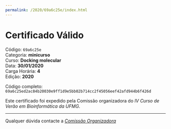 ```yaml
---
permalink: /2020/69a6c25e/index.html
---
```


# Certificado Válido

Código: `69a6c25e`<br>
Categoria: **minicurso**<br>
Curso: **Docking molecular**<br>
Data: **30/01/2020**<br>
Carga Horária: **4**<br>
Edição: **2020**<br>


Código completo: `69a6c25ed2ac84b20030e9ff1d9e5bb02b714cc2f45056eef42afd944b6f426d`


Este certificado foi expedido pela Comissão organizadora do *IV Curso de Verão em Bioinformática da UFMG*.

----

Qualquer dúvida contacte a [_Comissão Organizadora_](<mailto:cursobioinfoufmg@gmail.com$subject=[Certificados]>)

